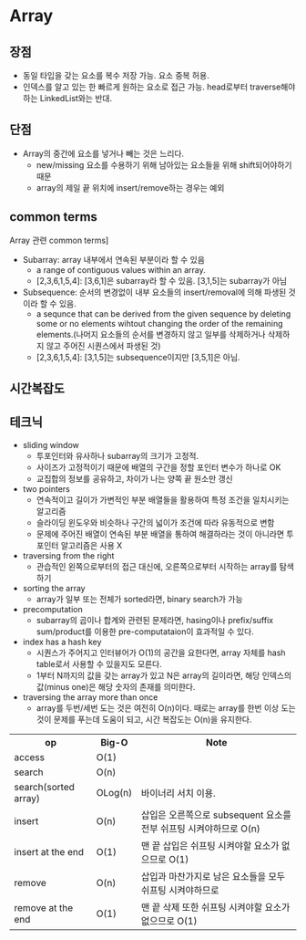 # Array

## 장점
- 동일 타입을 갖는 요소를 복수 저장 가능. 요소 중복 허용.
- 인덱스를 알고 있는 한 빠르게 원하는 요소로 접근 가능. head로부터 traverse해야하는 LinkedList와는 반대.

## 단점
- Array의 중간에 요소를 넣거나 빼는 것은 느리다.
    - new/missing 요소를 수용하기 위해 남아있는 요소들을 위해 shift되어야하기 때문
    - array의 제일 끝 위치에 insert/remove하는 경우는 예외

## common terms
Array 관련 common terms]
- Subarray: array 내부에서 연속된 부분이라 할 수 있음 
    - a range of contiguous values within an array.
    - [2,3,6,1,5,4]: [3,6,1]은 subarray라 할 수 있음. [3,1,5]는 subarray가 아님
- Subsequence: 순서의 변경없이 내부 요소들의 insert/removal에 의해 파생된 것이라 할 수 있음.
    - a sequnce that can be derived from the given sequence by deleting some or no elements wihtout changing the order of the remaining elements.(나머지 요소들의 순서를 변경하지 않고 일부를 삭제하거나 삭제하지 않고 주어진 시퀀스에서 파생된 것) 
    - [2,3,6,1,5,4]: [3,1,5]는 subsequence이지만 [3,5,1]은 아님.

## 시간복잡도
<table>
<tr>
    <th>op</th>
    <th>Big-O</th>
    <th>Note</th>
</tr>
<tr>
    <td>access</td>
    <td>O(1)</td>
    <td></td>
</tr>
<tr>
    <td>search</td>
    <td>O(n)</td>
    <td></td>
</tr>
<tr>
    <td>search(sorted array)</td>
    <td>OLog(n)</td>
    <td>바이너리 서치 이용.</td>
</tr>
<tr>
    <td>insert</td>
    <td>O(n)</td>
    <td>삽입은 오른쪽으로 subsequent 요소를 전부 쉬프팅 시켜야하므로 O(n)</td>
</tr>
<tr>
    <td>insert at the end</td>
    <td>O(1)</td>
    <td>맨 끝 삽입은 쉬프팅 시켜야할 요소가 없으므로 O(1)</td>
</tr>
<tr>
    <td>remove</td>
    <td>O(n)</td>
    <td>삽입과 마찬가지로 남은 요소들을 모두 쉬프팅 시켜야하므로</td>
</tr>
<tr>
    <td>remove at the end</td>
    <td>O(1)</td>
    <td>맨 끝 삭제 또한 쉬프팅 시켜야할 요소가 없으므로 O(1)</td>
</tr>

## 테크닉
- sliding window
    - 투포인터와 유사하나 subarray의 크기가 고정적.
    - 사이즈가 고정적이기 때문에 배열의 구간을 정할 포인터 변수가 하나로 OK
    - 교집합의 정보를 공유하고, 차이가 나는 양쪽 끝 원소만 갱신
- two pointers
    - 연속적이고 길이가 가변적인 부분 배열들을 활용하여 특정 조건을 일치시키는 알고리즘
    - 슬라이딩 윈도우와 비슷하나 구간의 넓이가 조건에 따라 유동적으로 변함
    - 문제에 주어진 배열이 연속된 부분 배열을 통하여 해결하라는 것이 아니라면 투포인터 알고리즘은 사용 X
- traversing from the right
    - 관습적인 왼쪽으로부터의 접근 대신에, 오른쪽으로부터 시작하는 array를 탐색하기
- sorting the array
    - array가 일부 또는 전체가 sorted라면, binary search가 가능
- precomputation
    - subarray의 곱이나 합계와 관련된 문제라면, hasing이나 prefix/suffix sum/product를 이용한 pre-computataion이 효과적일 수 있다.
- index has a hash key
    - 시퀀스가 주어지고 인터뷰어가 O(1)의 공간을 요한다면, array 자체를 hash table로서 사용할 수 있을지도 모른다.
    - 1부터 N까지의 값을 갖는 array가 있고 N은 array의 길이라면, 해당 인덱스의 값(minus one)은 해당 숫자의 존재를 의미한다.
- traversing the array more than once
    - array를 두번/세번 도는 것은 여전히 O(n)이다. 때로는 array를 한번 이상 도는 것이 문제를 푸는데 도움이 되고, 시간 복잡도는 O(n)을 유지한다.
